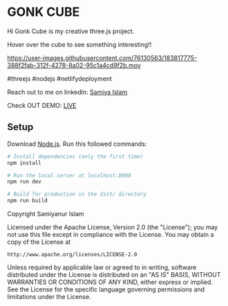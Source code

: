 # GONK CUBE 
Hi Gonk Cube is my creative three.js project.

Hover over the cube to see something interesting!!


https://user-images.githubusercontent.com/76130563/183817775-388f2fab-312f-4278-8a02-95c1a4cd9f2b.mov


#threejs #nodejs #netlifydeployment

Reach out to me on linkedIn: <a href="https://www.linkedin.com/in/samiya-islam-050b7621a/" target="_blank">Samiya Islam</a>

Check OUT DEMO: <a href="https://gonkcube.netlify.app" target="_blank">LIVE</a>

## Setup
Download [Node.js](https://nodejs.org/en/download/).
Run this followed commands:

``` bash
# Install dependencies (only the first time)
npm install

# Run the local server at localhost:8080
npm run dev

# Build for production in the dist/ directory
npm run build
```
Copyright Samiyanur Islam

Licensed under the Apache License, Version 2.0 (the "License");
you may not use this file except in compliance with the License.
You may obtain a copy of the License at

    http://www.apache.org/licenses/LICENSE-2.0

Unless required by applicable law or agreed to in writing, software
distributed under the License is distributed on an "AS IS" BASIS,
WITHOUT WARRANTIES OR CONDITIONS OF ANY KIND, either express or implied.
See the License for the specific language governing permissions and
limitations under the License.
